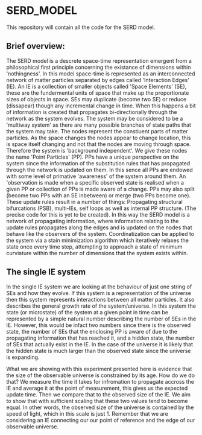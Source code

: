 # SERD_MODEL
This repository will contain all the code for the SERD model.

## Brief overview:
The SERD model is a descrete space-time representation emergent from a philosophical first principle concerning the existance of dimensions within 'nothingness'.
In this model space-time is represented as an interconnected network of matter particles separated by edges called 'Interaction Edges' (IE). An IE is a collection of smaller objects called 'Space Elements' (SE), these are the fundermental units of space that make up the proportionate sizes of objects in space.
SEs may duplicate (become two SE) or reduce (dissapear) though any incremental change in time. When this happens a bit of information is created that propagates bi-directionally through the network as the system evolves. 
The system may be considered to be a 'multiway system' as there are many possible branches of state paths that the system may take.
The nodes represent the constiuent parts of matter particles. 
As the space changes the nodes appear to change location, this is space itself changing and not that the nodes are moving through space. 
Therefore the system is 'background independent'. 
We give these nodes the name 'Point Particles' (PP).
PPs have a unique perspective on the system since the information of the substitution rules that has propagated through the network is updated on them. 
In this sence all PPs are endowed with some level of primative 'awareness' of the system around them.
An 'observation is made when a specific observed state is realised when a given PP or collection of PPs is made aware of a change.
PPs may also split (become two PPs with an SE inbetween) or merge (two PPs become one). 
These update rules result in a number of things: Propagating structural bifurcations (PSB), multi-IEs, self loops as well as internal PP structure. (The precise code for this is yet to be created).
In this way the SERD model is a network of propagating information, where information relating to the update rules propagates along the edges and is updated on the nodes that behave like the observers of the system.
Coordinatization can be applied to the system via a stain minimization algorithm which iteratively relaxes the state once every time step, attempting to approach a state of minimum curviature within the number of dimensions that the system exists within.

## The single IE system
In the single IE system we are looking at the behaviour of just one string of SEs and how they evolve.
If this system is a representation of the universe then this system represents interactions between all matter particles.
It also describes the general growth rate of the system/universe.
In this system the state (or microstate) of the system at a given point in time can be represented by a simple natural number describing the number of SEs in the IE. 
However, this would be infact two numbers since there is the observed state, the number of SEs that the enclosing PP is aware of due to the propagating information that has reached it, and a hidden state, the number of SEs that actually exist in the IE.
In the case of the universe it is likely that the hidden state is much larger than the observed state since the universe is expanding.

What we are showing with this experiment presented here is evidence that the size of the observable universe is constrained by its age.
How do we do that?
We measure the time it takes for infromation to propagate accross the IE and average it at the point of measurement, this gives us the expected update time. Then we compare that to the observed size of the IE. We aim to show that with sufficient scaling that these two values tend to become equal. In other words, the observed size of the universe is contained by the speed of light, which in this scale is just 1.
Remember that we are considering an IE connecting our our point of reference and the edge of our observable universe.
